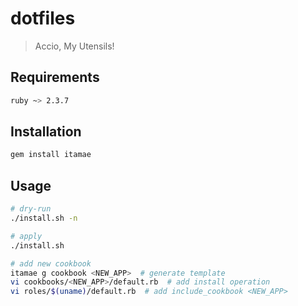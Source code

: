 # dotfiles
> Accio, My Utensils!

## Requirements
```sh
ruby ~> 2.3.7
```

## Installation
```sh
gem install itamae
```

## Usage
```sh
# dry-run
./install.sh -n

# apply
./install.sh

# add new cookbook
itamae g cookbook <NEW_APP>  # generate template
vi cookbooks/<NEW_APP>/default.rb  # add install operation
vi roles/$(uname)/default.rb  # add include_cookbook <NEW_APP>
```
